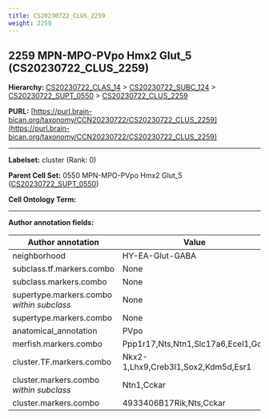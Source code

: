 ```yaml
---
title: CS20230722_CLUS_2259
weight: 2259
---
```

## 2259 MPN-MPO-PVpo Hmx2 Glut_5 (CS20230722_CLUS_2259)
<b>Hierarchy: </b>
[CS20230722_CLAS_14](../CS20230722_CLAS_14) >
[CS20230722_SUBC_124](../CS20230722_SUBC_124) >
[CS20230722_SUPT_0550](../CS20230722_SUPT_0550) >
[CS20230722_CLUS_2259](../CS20230722_CLUS_2259)

**PURL:** [https://purl.brain-bican.org/taxonomy/CCN20230722/CS20230722_CLUS_2259](https://purl.brain-bican.org/taxonomy/CCN20230722/CS20230722_CLUS_2259)

---


**Labelset:** cluster (Rank: 0)

**Parent Cell Set:** 0550 MPN-MPO-PVpo Hmx2 Glut_5 ([CS20230722_SUPT_0550](../CS20230722_SUPT_0550))



**Cell Ontology Term:** 

[MARKER GENES.]: #


---

[TRANSFERRED ANNOTATIONS.]: #


[AUTHOR ANNOTATION FIELDS.]: #


**Author annotation fields:**

| Author annotation | Value |
|-------------------|-------|
|neighborhood|HY-EA-Glut-GABA|
|subclass.tf.markers.combo|None|
|subclass.markers.combo|None|
|supertype.markers.combo _within subclass_|None|
|supertype.markers.combo|None|
|anatomical_annotation|PVpo|
|merfish.markers.combo|Ppp1r17,Nts,Ntn1,Slc17a6,Ecel1,Gda|
|cluster.TF.markers.combo|Nkx2-1,Lhx9,Creb3l1,Sox2,Kdm5d,Esr1|
|cluster.markers.combo _within subclass_|Ntn1,Cckar|
|cluster.markers.combo|4933406B17Rik,Nts,Cckar|
